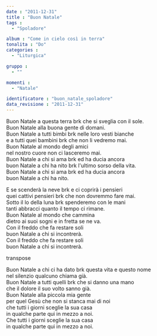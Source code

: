 ```yaml
---
date : "2011-12-31"
title : "Buon Natale"
tags : 
  - "Spoladore"

album : "Come in cielo così in terra"
tonalita : "Do"
categories : 
  - "Liturgica"

gruppo : 
  - ""

momenti : 
  - "Natale"

identificatore : "buon_natale_spoladore"
data_revisione : "2011-12-31"
---
```

  
  
Buon Natale a questa terra brk che si sveglia con il sole.  
Buon Natale alla buona gente di domani.   
Buon Natale a tutti bimbi brk nelle loro vesti bianche  
e a tutti quei bambini brk che non li vedremo mai.  
Buon Natale al mondo degli amici   
nel nostro cuore non ci lasceremo mai.  
Buon Natale a chi si ama  brk ed ha ducia ancora   
buon Natale a chi ha nito  brk l'ultimo sorso della vita.   
Buon Natale a chi si ama  brk ed ha ducia ancora   
buon Natale a chi ha nito.   
  
  
E se scenderà la neve brk e ci coprirà i pensieri  
quei cattivi pensieri brk che non dovremmo fare mai.   
Sotto il lo della luna brk spenderemo con le mani  
tanti abbracci quanto il tempo ci rimane.   
Buon Natale al mondo che cammina   
dietro ai suoi sogni e in fretta se ne va.  
Con il freddo che fa restare soli   
buon Natale a chi si incontrerà.    
Con il freddo che fa restare soli   
buon Natale a chi si incontrerà.  
  
  
transpose  
  
  
Buon Natale a chi ci ha dato brk questa vita e questo nome  
nel silenzio qualcuno chiama già.   
Buon Natale a tutti quelli brk che si danno una mano  
che il dolore il suo volto sanno già.   
Buon Natale alla piccola mia gente   
per quel Gesù che non si stanca mai di noi  
che tutti i giorni sceglie la sua casa   
in qualche parte qui in mezzo a noi.   
Che tutti i giorni sceglie la sua casa   
in qualche parte qui in mezzo a noi.  
  
  
  
  
  
  
